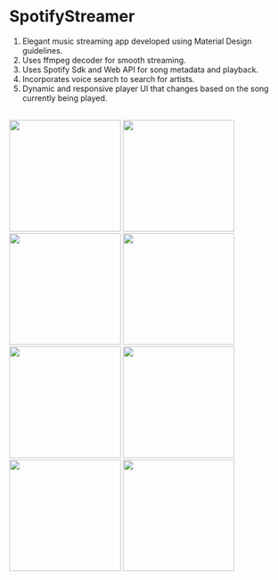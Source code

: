 # SpotifyStreamer

1) Elegant music streaming app developed using Material Design guidelines.<br />
2) Uses ffmpeg decoder for smooth streaming.<br />
3) Uses Spotify Sdk and Web API for song metadata and playback.<br />
4) Incorporates voice search to search for artists.
5) Dynamic and responsive player UI that changes based on the song currently being played.<br /><br />

<img src="https://cloud.githubusercontent.com/assets/3116252/8048721/e4f7fd9a-0e09-11e5-89e0-f87d004eacf0.jpg" width="200"/>
<img src="https://cloud.githubusercontent.com/assets/3116252/8048722/e4f8afe2-0e09-11e5-85c0-29a36b1ddaec.jpg" width="200"/>
<img src="https://cloud.githubusercontent.com/assets/3116252/8048720/e4f711dc-0e09-11e5-943e-c8692a3a87f7.jpg" width="200"/>
<img src="https://cloud.githubusercontent.com/assets/3116252/8048719/e4f63776-0e09-11e5-9224-fecf41f299d0.jpg" width="200"/>
<img src="https://cloud.githubusercontent.com/assets/3116252/8048722/e4f8afe2-0e09-11e5-85c0-29a36b1ddaec.jpg" width="200"/>
<img src="https://cloud.githubusercontent.com/assets/3116252/8048722/e4f8afe2-0e09-11e5-85c0-29a36b1ddaec.jpg" width="200"/>
<img src="https://cloud.githubusercontent.com/assets/3116252/8048725/e4fb571a-0e09-11e5-9f05-98f37655019c.jpg" width="200"/>
<img src="https://cloud.githubusercontent.com/assets/3116252/8048726/e5053e06-0e09-11e5-9575-a89dcced3d9c.jpg" width="200"/>

